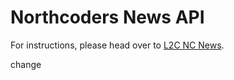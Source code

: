 # Northcoders News API

For instructions, please head over to [L2C NC News](https://l2c.northcoders.com/courses/be/nc-news).

change